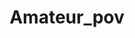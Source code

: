 ---
title: Amateur_pov
crosslinks:
- AmateursVideos
- Amateur_Tenn_Girls
- livven
- Asshole_Lover
- amateursextapes
- MassiveTitsnAss
---